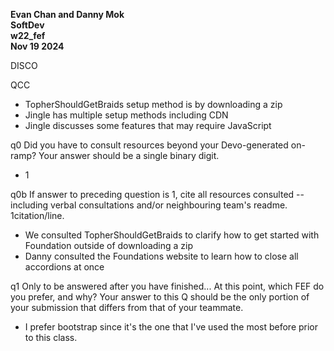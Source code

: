   <b>Evan Chan and Danny Mok<br>
  SoftDev<br>
  w22_fef<br>
  Nov 19 2024<br></b>

  

  DISCO

  QCC
  - TopherShouldGetBraids setup method is by downloading a zip
  - Jingle has multiple setup methods including CDN
  - Jingle discusses some features that may require JavaScript

  q0 Did you have to consult resources beyond your Devo-generated on-ramp? Your answer should be a single binary digit.
  - 1
  
  q0b If answer to preceding question is 1, cite all resources consulted -- including verbal consultations and/or neighbouring team's readme. 1citation/line.
  - We consulted TopherShouldGetBraids to clarify how to get started with Foundation outside of downloading a zip
  - Danny consulted the Foundations website to learn how to close all accordions at once

  q1 Only to be answered after you have finished... At this point, which FEF do you prefer, and why? Your answer to this Q should be the only portion of your submission that differs from that of your teammate.
  - I prefer bootstrap since it's the one that I've used the most before prior to this class.
